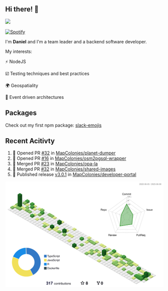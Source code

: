 ## Hi there! 👋

<p>
  <img src="https://github-readme-stats.vercel.app/api?username=syncush&theme=tokyonight">
</p>

[![Spotify](https://novatorem-rust.vercel.app/api/spotify)](https://open.spotify.com/user/syncush)

I'm **Daniel** and I'm a team leader and a backend software developer.

My interests:

⚡ NodeJS

☑️ Testing techniques and best practices

🌍 Geospatiality

🧠 Event driven architectures

## Packages
Check out my first npm package: [slack-emojis](https://www.npmjs.com/package/slack-emojis)

## Recent Acitivty
<!--START_SECTION:activity-->
1. 💪 Opened PR [#32](https://github.com/MapColonies/planet-dumper/pull/32) in [MapColonies/planet-dumper](https://github.com/MapColonies/planet-dumper)
2. 💪 Opened PR [#16](https://github.com/MapColonies/osm2pgsql-wrapper/pull/16) in [MapColonies/osm2pgsql-wrapper](https://github.com/MapColonies/osm2pgsql-wrapper)
3. 🎉 Merged PR [#23](https://github.com/MapColonies/opa-la/pull/23) in [MapColonies/opa-la](https://github.com/MapColonies/opa-la)
4. 🎉 Merged PR [#32](https://github.com/MapColonies/shared-images/pull/32) in [MapColonies/shared-images](https://github.com/MapColonies/shared-images)
5. 🚀 Published release [v3.0.1](https://github.com/v3.0.1) in [MapColonies/developer-portal](https://github.com/MapColonies/developer-portal)
<!--END_SECTION:activity-->

![contrib](./profile-3d-contrib/profile-green-animate.svg)
